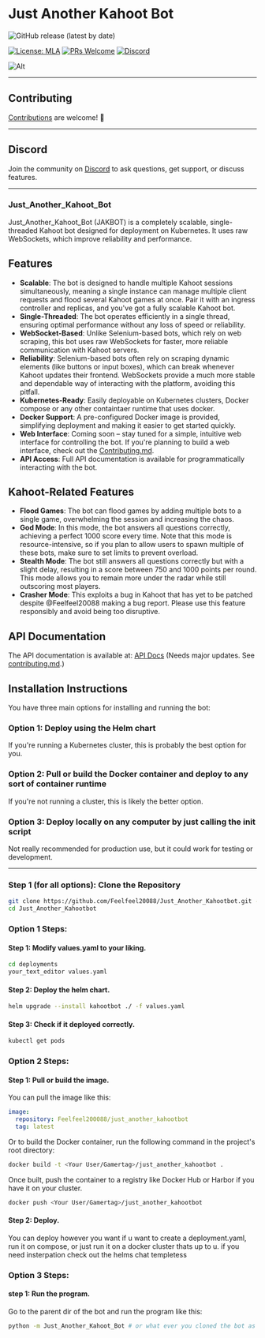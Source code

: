 # Just Another Kahoot Bot

![GitHub release (latest by date)](https://img.shields.io/github/v/release/Feelfeel20088/Just_Another_Kahootbot)

[![License: MLA](https://img.shields.io/badge/License-MLA-blue.svg)](https://www.mla.org/Resources/MLA-Style)
[![PRs Welcome](https://img.shields.io/badge/PRs-welcome-brightgreen.svg)](https://makeapullrequest.com)
[![Discord](https://img.shields.io/discord/1366276472548888759?label=Discord)](https://discord.felixhub.dev)

![Alt](https://repobeats.axiom.co/api/embed/fcb871f665e8b1c344d603584a99b3e047b04ba0.svg "Repobeats analytics image")

---

## Contributing

[Contributions](contributing.md) are welcome! 🙂  

---

## Discord

Join the community on [Discord](https://discord.felixhub.dev) to ask questions, get support, or discuss features.

---
### Just_Another_Kahoot_Bot

Just_Another_Kahoot_Bot (JAKBOT) is a completely scalable, single-threaded Kahoot bot designed for deployment on Kubernetes. It uses raw WebSockets, which improve reliability and performance. 

## Features
- **Scalable**: The bot is designed to handle multiple Kahoot sessions simultaneously, meaning a single instance can manage multiple client requests and flood several Kahoot games at once. Pair it with an ingress controller and replicas, and you've got a fully scalable Kahoot bot.
- **Single-Threaded**: The bot operates efficiently in a single thread, ensuring optimal performance without any loss of speed or reliability.
- **WebSocket-Based**: Unlike Selenium-based bots, which rely on web scraping, this bot uses raw WebSockets for faster, more reliable communication with Kahoot servers.
- **Reliability**: Selenium-based bots often rely on scraping dynamic elements (like buttons or input boxes), which can break whenever Kahoot updates their frontend. WebSockets provide a much more stable and dependable way of interacting with the platform, avoiding this pitfall.
- **Kubernetes-Ready**: Easily deployable on Kubernetes clusters, Docker compose or any other containtaer runtime that uses docker.
- **Docker Support**: A pre-configured Docker image is provided, simplifying deployment and making it easier to get started quickly.
- **Web Interface**: Coming soon – stay tuned for a simple, intuitive web interface for controlling the bot. If you're planning to build a web interface, check out the [Contributing.md](contributing.md).
- **API Access**: Full API documentation is available for programmatically interacting with the bot. 


## Kahoot-Related Features

- **Flood Games**: The bot can flood games by adding multiple bots to a single game, overwhelming the session and increasing the chaos.
- **God Mode**: In this mode, the bot answers all questions correctly, achieving a perfect 1000 score every time. Note that this mode is resource-intensive, so if you plan to allow users to spawn multiple of these bots, make sure to set limits to prevent overload.
- **Stealth Mode**: The bot still answers all questions correctly but with a slight delay, resulting in a score between 750 and 1000 points per round. This mode allows you to remain more under the radar while still outscoring most players.
- **Crasher Mode**: This exploits a bug in Kahoot that has yet to be patched despite @Feelfeel20088 making a bug report. Please use this feature responsibly and avoid being too disruptive.





## API Documentation

The API documentation is available at: [API Docs](https://felixhub.dev/Just_Another_Kahootbot:documentation)
(Needs major updates. See [contributing.md](contributing.md).)


## Installation Instructions

You have three main options for installing and running the bot:

### Option 1: Deploy using the Helm chart  
If you're running a Kubernetes cluster, this is probably the best option for you.

### Option 2: Pull or build the Docker container and deploy to any sort of container runtime  
If you're not running a cluster, this is likely the better option.

### Option 3: Deploy locally on any computer by just calling the init script  
Not really recommended for production use, but it could work for testing or development.

---

### Step 1 (for all options): Clone the Repository
```bash
git clone https://github.com/Feelfeel20088/Just_Another_Kahootbot.git --branch master
cd Just_Another_Kahootbot
```

### Option 1 Steps:

#### Step 1: Modify values.yaml to your liking. 
```bash
cd deployments
your_text_editor values.yaml
```

#### Step 2: Deploy the helm chart. 
```bash
helm upgrade --install kahootbot ./ -f values.yaml
```

#### Step 3: Check if it deployed correctly.
```bash 
kubectl get pods
```

### Option 2 Steps: 

#### Step 1: Pull or build the image.
You can pull the image like this:
```yaml
image:
  repository: Feelfeel200088/just_another_kahootbot
  tag: latest
```
Or to build the Docker container, run the following command in the project's root directory:
```bash
docker build -t <Your User/Gamertag>/just_another_kahootbot .
```

Once built, push the container to a registry like Docker Hub or Harbor if you have it on your cluster.
```bash
docker push <Your User/Gamertag>/just_another_kahootbot
```

#### Step 2: Deploy.
You can deploy however you want if u want to create a deployment.yaml, run it on compose, or just run it on a docker cluster thats up to u. if you need insterpation check out the helms chat templetess


### Option 3 Steps: 

#### step 1: Run the program. 
Go to the parent dir of the bot and run the program like this: 
```bash
python -m Just_Another_Kahoot_Bot # or what ever you cloned the bot as
```



